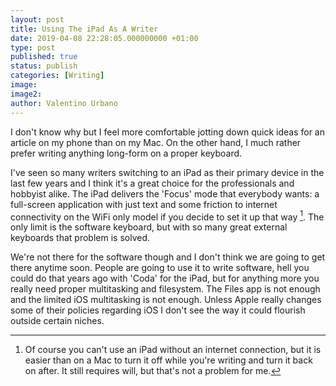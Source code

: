 ```yaml
---
layout: post
title: Using The iPad As A Writer
date: 2019-04-08 22:28:05.000000000 +01:00
type: post
published: true
status: publish
categories: [Writing]
image:
image2:
author: Valentino Urbano
---
```


I don't know why but I feel more comfortable jotting down quick ideas for an article on my phone than on my Mac. On the other hand, I much rather prefer writing anything long-form on a proper keyboard.

I've seen so many writers switching to an iPad as their primary device in the last few years and I think it's a great choice for the professionals and hobbyist alike. The iPad delivers the 'Focus' mode that everybody wants: a full-screen application with just text and some friction to internet connectivity on the WiFi only model if you decide to set it up that way [^1]. The only limit is the software keyboard, but with so many great external keyboards that problem is solved.

We're not there for the software though and I don't think we are going to get there anytime soon. People are going to use it to write software, hell you could do that years ago with 'Coda' for the iPad, but for anything more you really need proper multitasking and filesystem. The Files app is not enough and the limited iOS multitasking is not enough. Unless Apple really changes some of their policies regarding iOS I don't see the way it could flourish outside certain niches.

 [^1]: Of course you can't use an iPad without an internet connection, but it is easier than on a Mac to turn it off while you're writing and turn it back on after. It still requires will, but that's not a problem for me.